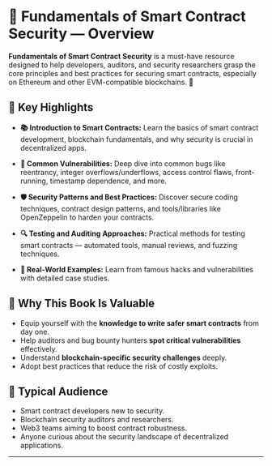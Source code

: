 

# 🚀 Fundamentals of Smart Contract Security — Overview

**Fundamentals of Smart Contract Security** is a must-have resource designed to help developers, auditors, and security researchers grasp the core principles and best practices for securing smart contracts, especially on Ethereum and other EVM-compatible blockchains. 🔐

## 🔑 Key Highlights

* **📚 Introduction to Smart Contracts:**
  Learn the basics of smart contract development, blockchain fundamentals, and why security is crucial in decentralized apps.

* **🐛 Common Vulnerabilities:**
  Deep dive into common bugs like reentrancy, integer overflows/underflows, access control flaws, front-running, timestamp dependence, and more.

* **🛡️ Security Patterns and Best Practices:**
  Discover secure coding techniques, contract design patterns, and tools/libraries like OpenZeppelin to harden your contracts.

* **🔍 Testing and Auditing Approaches:**
  Practical methods for testing smart contracts — automated tools, manual reviews, and fuzzing techniques.

* **📖 Real-World Examples:**
  Learn from famous hacks and vulnerabilities with detailed case studies.

## 🎯 Why This Book Is Valuable

* Equip yourself with the **knowledge to write safer smart contracts** from day one.
* Help auditors and bug bounty hunters **spot critical vulnerabilities** effectively.
* Understand **blockchain-specific security challenges** deeply.
* Adopt best practices that reduce the risk of costly exploits.

## 👥 Typical Audience

* Smart contract developers new to security.
* Blockchain security auditors and researchers.
* Web3 teams aiming to boost contract robustness.
* Anyone curious about the security landscape of decentralized applications.

---

